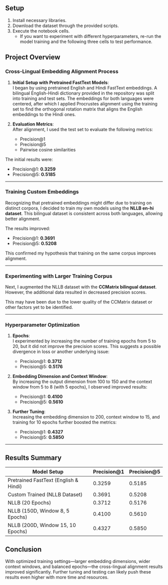 ## Setup

1. Install necessary libraries.
2. Download the dataset through the provided scripts.
3. Execute the notebook cells.
   - If you want to experiment with different hyperparameters, re-run the model training and the following three cells to test performance.

## Project Overview

### Cross-Lingual Embedding Alignment Process

1. **Initial Setup with Pretrained FastText Models**:  
   I began by using pretrained English and Hindi FastText embeddings. A bilingual English-Hindi dictionary provided in the repository was split into training and test sets. The embeddings for both languages were centered, after which I applied Procrustes alignment using the training set to find the orthogonal rotation matrix that aligns the English embeddings to the Hindi ones.

2. **Evaluation Metrics**:  
   After alignment, I used the test set to evaluate the following metrics:
   - Precision@1
   - Precision@5
   - Pairwise cosine similarities

The initial results were:
- Precision@1: **0.3259**
- Precision@5: **0.5185**

---

### Training Custom Embeddings

Recognizing that pretrained embeddings might differ due to training on distinct corpora, I decided to train my own models using the **NLLB en-hi dataset**. This bilingual dataset is consistent across both languages, allowing better alignment. 

The results improved:
- Precision@1: **0.3691**
- Precision@5: **0.5208**

This confirmed my hypothesis that training on the same corpus improves alignment.

---

### Experimenting with Larger Training Corpus

Next, I augmented the NLLB dataset with the **CCMatrix bilingual dataset**. However, the additional data resulted in decreased precision scores.

This may have been due to the lower quality of the CCMatrix dataset or other factors yet to be identified.

---

### Hyperparameter Optimization

1. **Epochs**:  
   I experimented by increasing the number of training epochs from 5 to 20, but it did not improve the precision scores. This suggests a possible divergence in 
   loss or another underlying issue:
   - Precision@1: **0.3712**
   - Precision@5: **0.5176**
   
3. **Embedding Dimension and Context Window**:  
   By increasing the output dimension from 100 to 150 and the context window from 5 to 8 (with 5 epochs), I observed improved results:
   - Precision@1: **0.4100**
   - Precision@5: **0.5610**

4. **Further Tuning**:  
   Increasing the embedding dimension to 200, context window to 15, and training for 10 epochs further boosted the metrics:
   - Precision@1: **0.4327**
   - Precision@5: **0.5850**

---

## Results Summary

| Model Setup                                   | Precision@1 | Precision@5 |
|-----------------------------------------------|-------------|-------------|
| Pretrained FastText (English & Hindi)         | 0.3259      | 0.5185      |
| Custom Trained (NLLB Dataset)                 | 0.3691      | 0.5208      |
| NLLB (20 Epochs)                              | 0.3712      | 0.5176      |
| NLLB (150D, Window 8, 5 Epochs)               | 0.4100      | 0.5610      |
| NLLB (200D, Window 15, 10 Epochs)             | 0.4327      | 0.5850      |

## Conclusion

With optimized training settings—larger embedding dimensions, wider context windows, and balanced epochs—the cross-lingual alignment results improved significantly. Further tuning and testing can likely push these results even higher with more time and resources.
